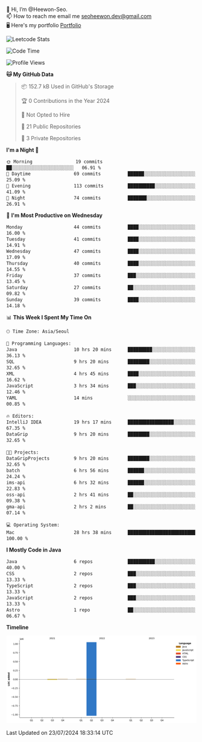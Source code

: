 👋 Hi, I’m @Heewon-Seo.  
📫 How to reach me email me seoheewon.dev@gmail.com   
🖥 Here's my portfolio [Portfolio](https://haileynotes.notion.site/HEEWON-SEO-f98fe97412ee4a6a94fd24fe6832f84c)

![Leetcode Stats](https://leetcode.card.workers.dev/?username=Heewon-Seo)

 <!--START_SECTION:waka-->
![Code Time](http://img.shields.io/badge/Code%20Time-1%2C334%20hrs%208%20mins-blue)

![Profile Views](http://img.shields.io/badge/Profile%20Views-0-blue)

**🐱 My GitHub Data** 

> 📦 152.7 kB Used in GitHub's Storage 
 > 
> 🏆 0 Contributions in the Year 2024
 > 
> 🚫 Not Opted to Hire
 > 
> 📜 21 Public Repositories 
 > 
> 🔑 3 Private Repositories 
 > 
**I'm a Night 🦉** 

```text
🌞 Morning                19 commits          ██░░░░░░░░░░░░░░░░░░░░░░░   06.91 % 
🌆 Daytime                69 commits          ██████░░░░░░░░░░░░░░░░░░░   25.09 % 
🌃 Evening                113 commits         ██████████░░░░░░░░░░░░░░░   41.09 % 
🌙 Night                  74 commits          ███████░░░░░░░░░░░░░░░░░░   26.91 % 
```
📅 **I'm Most Productive on Wednesday** 

```text
Monday                   44 commits          ████░░░░░░░░░░░░░░░░░░░░░   16.00 % 
Tuesday                  41 commits          ████░░░░░░░░░░░░░░░░░░░░░   14.91 % 
Wednesday                47 commits          ████░░░░░░░░░░░░░░░░░░░░░   17.09 % 
Thursday                 40 commits          ████░░░░░░░░░░░░░░░░░░░░░   14.55 % 
Friday                   37 commits          ███░░░░░░░░░░░░░░░░░░░░░░   13.45 % 
Saturday                 27 commits          ██░░░░░░░░░░░░░░░░░░░░░░░   09.82 % 
Sunday                   39 commits          ████░░░░░░░░░░░░░░░░░░░░░   14.18 % 
```


📊 **This Week I Spent My Time On** 

```text
🕑︎ Time Zone: Asia/Seoul

💬 Programming Languages: 
Java                     10 hrs 20 mins      █████████░░░░░░░░░░░░░░░░   36.13 % 
SQL                      9 hrs 20 mins       ████████░░░░░░░░░░░░░░░░░   32.65 % 
XML                      4 hrs 45 mins       ████░░░░░░░░░░░░░░░░░░░░░   16.62 % 
JavaScript               3 hrs 34 mins       ███░░░░░░░░░░░░░░░░░░░░░░   12.46 % 
YAML                     14 mins             ░░░░░░░░░░░░░░░░░░░░░░░░░   00.85 % 

🔥 Editors: 
IntelliJ IDEA            19 hrs 17 mins      █████████████████░░░░░░░░   67.35 % 
DataGrip                 9 hrs 20 mins       ████████░░░░░░░░░░░░░░░░░   32.65 % 

🐱‍💻 Projects: 
DataGripProjects         9 hrs 20 mins       ████████░░░░░░░░░░░░░░░░░   32.65 % 
batch                    6 hrs 56 mins       ██████░░░░░░░░░░░░░░░░░░░   24.24 % 
ims-api                  6 hrs 32 mins       ██████░░░░░░░░░░░░░░░░░░░   22.83 % 
oss-api                  2 hrs 41 mins       ██░░░░░░░░░░░░░░░░░░░░░░░   09.38 % 
gma-api                  2 hrs 2 mins        ██░░░░░░░░░░░░░░░░░░░░░░░   07.14 % 

💻 Operating System: 
Mac                      28 hrs 38 mins      █████████████████████████   100.00 % 
```

**I Mostly Code in Java** 

```text
Java                     6 repos             ██████████░░░░░░░░░░░░░░░   40.00 % 
CSS                      2 repos             ███░░░░░░░░░░░░░░░░░░░░░░   13.33 % 
TypeScript               2 repos             ███░░░░░░░░░░░░░░░░░░░░░░   13.33 % 
JavaScript               2 repos             ███░░░░░░░░░░░░░░░░░░░░░░   13.33 % 
Astro                    1 repo              ██░░░░░░░░░░░░░░░░░░░░░░░   06.67 % 
```



**Timeline**

![Lines of Code chart](https://raw.githubusercontent.com/Heewon-Seo/Heewon-Seo/main/assets/bar_graph.png)


 Last Updated on 23/07/2024 18:33:14 UTC
<!--END_SECTION:waka-->

